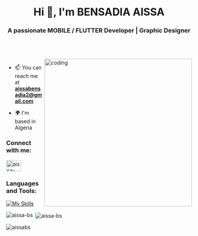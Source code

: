 <h1 align="center">Hi 👋, I'm BENSADIA AISSA </h1>
<h3 align="center">A passionate MOBILE / FLUTTER Developer  | Graphic Designer </h3>
</br>
</br>
</br>

<img align="right" alt="coding" width="400" src="https://user-images.githubusercontent.com/55389276/140866485-8fb1c876-9a8f-4d6a-98dc-08c4981eaf70.gif">


- 📫 You can reach me at **aissabensadia2@gmail.com**
  
- 🌍 I'm based in Algeria

<h3 align="left">Connect with me:</h3>
<p align="left">
<a href="https://dz.linkedin.com/in/aissa-bensadia-4864a8224" target="blank"><img align="center" src="https://raw.githubusercontent.com/rahuldkjain/github-profile-readme-generator/master/src/images/icons/Social/linked-in-alt.svg" alt="aissa-bensadia" height="30" width="40" /></a>
</p>

<h3 align="left">Languages and Tools:</h3>


[![My Skills](https://skillicons.dev/icons?i=py,js,flutter,dart,flask,git,github,gradle,graphql,html,ai,latex,mysql,nodejs,npm,postman,postgres,firebase,figma,css,docker,java,apollo,c,cpp,react,&theme=light)](https://skillicons.dev)
<p><img align="left" src="https://github-readme-stats.vercel.app/api/top-langs?username=aissa-bs&show_icons=true&locale=en&layout=compact" alt="aissa-bs" /></p>

<p>&nbsp;<img align="center" src="https://github-readme-stats.vercel.app/api?username=aissa-bs&show_icons=true&locale=en" alt="aissa-bs" /></p>

<p><img align="center" src="https://github-readme-streak-stats.herokuapp.com/?user=aissa-bs&" alt="aissabs" /></p>
